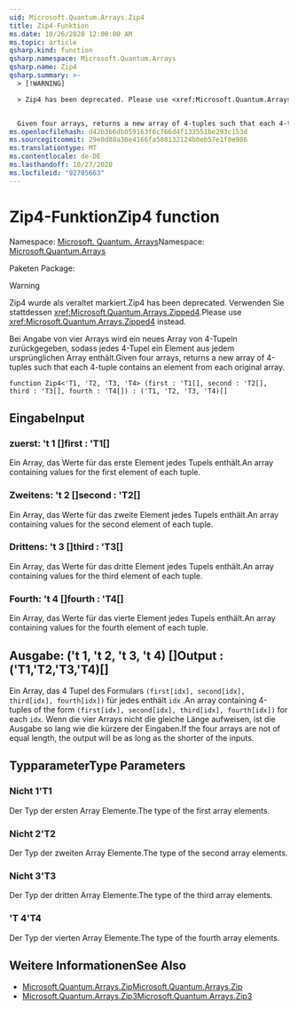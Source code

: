 ```yaml
---
uid: Microsoft.Quantum.Arrays.Zip4
title: Zip4-Funktion
ms.date: 10/26/2020 12:00:00 AM
ms.topic: article
qsharp.kind: function
qsharp.namespace: Microsoft.Quantum.Arrays
qsharp.name: Zip4
qsharp.summary: >-
  > [!WARNING]

  > Zip4 has been deprecated. Please use <xref:Microsoft.Quantum.Arrays.Zipped4> instead.


  Given four arrays, returns a new array of 4-tuples such that each 4-tuple contains an element from each original array.
ms.openlocfilehash: d42b3b6db059163f6c766d4f133551be293c153d
ms.sourcegitcommit: 29e0d88a30e4166fa580132124b0eb57e1f0e986
ms.translationtype: MT
ms.contentlocale: de-DE
ms.lasthandoff: 10/27/2020
ms.locfileid: "92705663"
---
```

# <a name="zip4-function"></a><span data-ttu-id="9bf34-102">Zip4-Funktion</span><span class="sxs-lookup"><span data-stu-id="9bf34-102">Zip4 function</span></span>

<span data-ttu-id="9bf34-103">Namespace: [Microsoft. Quantum. Arrays](xref:Microsoft.Quantum.Arrays)</span><span class="sxs-lookup"><span data-stu-id="9bf34-103">Namespace: [Microsoft.Quantum.Arrays](xref:Microsoft.Quantum.Arrays)</span></span>

<span data-ttu-id="9bf34-104">Paketen [](https://nuget.org/packages/)</span><span class="sxs-lookup"><span data-stu-id="9bf34-104">Package: [](https://nuget.org/packages/)</span></span>


> [!WARNING]
> <span data-ttu-id="9bf34-105">Zip4 wurde als veraltet markiert.</span><span class="sxs-lookup"><span data-stu-id="9bf34-105">Zip4 has been deprecated.</span></span> <span data-ttu-id="9bf34-106">Verwenden Sie stattdessen <xref:Microsoft.Quantum.Arrays.Zipped4>.</span><span class="sxs-lookup"><span data-stu-id="9bf34-106">Please use <xref:Microsoft.Quantum.Arrays.Zipped4> instead.</span></span>

<span data-ttu-id="9bf34-107">Bei Angabe von vier Arrays wird ein neues Array von 4-Tupeln zurückgegeben, sodass jedes 4-Tupel ein Element aus jedem ursprünglichen Array enthält.</span><span class="sxs-lookup"><span data-stu-id="9bf34-107">Given four arrays, returns a new array of 4-tuples such that each 4-tuple contains an element from each original array.</span></span>

```qsharp
function Zip4<'T1, 'T2, 'T3, 'T4> (first : 'T1[], second : 'T2[], third : 'T3[], fourth : 'T4[]) : ('T1, 'T2, 'T3, 'T4)[]
```


## <a name="input"></a><span data-ttu-id="9bf34-108">Eingabe</span><span class="sxs-lookup"><span data-stu-id="9bf34-108">Input</span></span>

### <a name="first--t1"></a><span data-ttu-id="9bf34-109">zuerst: 't 1 []</span><span class="sxs-lookup"><span data-stu-id="9bf34-109">first : 'T1[]</span></span>

<span data-ttu-id="9bf34-110">Ein Array, das Werte für das erste Element jedes Tupels enthält.</span><span class="sxs-lookup"><span data-stu-id="9bf34-110">An array containing values for the first element of each tuple.</span></span>


### <a name="second--t2"></a><span data-ttu-id="9bf34-111">Zweitens: 't 2 []</span><span class="sxs-lookup"><span data-stu-id="9bf34-111">second : 'T2[]</span></span>

<span data-ttu-id="9bf34-112">Ein Array, das Werte für das zweite Element jedes Tupels enthält.</span><span class="sxs-lookup"><span data-stu-id="9bf34-112">An array containing values for the second element of each tuple.</span></span>


### <a name="third--t3"></a><span data-ttu-id="9bf34-113">Drittens: 't 3 []</span><span class="sxs-lookup"><span data-stu-id="9bf34-113">third : 'T3[]</span></span>

<span data-ttu-id="9bf34-114">Ein Array, das Werte für das dritte Element jedes Tupels enthält.</span><span class="sxs-lookup"><span data-stu-id="9bf34-114">An array containing values for the third element of each tuple.</span></span>


### <a name="fourth--t4"></a><span data-ttu-id="9bf34-115">Fourth: 't 4 []</span><span class="sxs-lookup"><span data-stu-id="9bf34-115">fourth : 'T4[]</span></span>

<span data-ttu-id="9bf34-116">Ein Array, das Werte für das vierte Element jedes Tupels enthält.</span><span class="sxs-lookup"><span data-stu-id="9bf34-116">An array containing values for the fourth element of each tuple.</span></span>



## <a name="output--t1t2t3t4"></a><span data-ttu-id="9bf34-117">Ausgabe: ('t 1, 't 2, 't 3, 't 4) []</span><span class="sxs-lookup"><span data-stu-id="9bf34-117">Output : ('T1,'T2,'T3,'T4)[]</span></span>

<span data-ttu-id="9bf34-118">Ein Array, das 4 Tupel des Formulars `(first[idx], second[idx], third[idx], fourth[idx])` für jedes enthält `idx` .</span><span class="sxs-lookup"><span data-stu-id="9bf34-118">An array containing 4-tuples of the form `(first[idx], second[idx], third[idx], fourth[idx])` for each `idx`.</span></span> <span data-ttu-id="9bf34-119">Wenn die vier Arrays nicht die gleiche Länge aufweisen, ist die Ausgabe so lang wie die kürzere der Eingaben.</span><span class="sxs-lookup"><span data-stu-id="9bf34-119">If the four arrays are not of equal length, the output will be as long as the shorter of the inputs.</span></span>

## <a name="type-parameters"></a><span data-ttu-id="9bf34-120">Typparameter</span><span class="sxs-lookup"><span data-stu-id="9bf34-120">Type Parameters</span></span>

### <a name="t1"></a><span data-ttu-id="9bf34-121">Nicht 1</span><span class="sxs-lookup"><span data-stu-id="9bf34-121">'T1</span></span>

<span data-ttu-id="9bf34-122">Der Typ der ersten Array Elemente.</span><span class="sxs-lookup"><span data-stu-id="9bf34-122">The type of the first array elements.</span></span>
### <a name="t2"></a><span data-ttu-id="9bf34-123">Nicht 2</span><span class="sxs-lookup"><span data-stu-id="9bf34-123">'T2</span></span>

<span data-ttu-id="9bf34-124">Der Typ der zweiten Array Elemente.</span><span class="sxs-lookup"><span data-stu-id="9bf34-124">The type of the second array elements.</span></span>
### <a name="t3"></a><span data-ttu-id="9bf34-125">Nicht 3</span><span class="sxs-lookup"><span data-stu-id="9bf34-125">'T3</span></span>

<span data-ttu-id="9bf34-126">Der Typ der dritten Array Elemente.</span><span class="sxs-lookup"><span data-stu-id="9bf34-126">The type of the third array elements.</span></span>
### <a name="t4"></a><span data-ttu-id="9bf34-127">'T 4</span><span class="sxs-lookup"><span data-stu-id="9bf34-127">'T4</span></span>

<span data-ttu-id="9bf34-128">Der Typ der vierten Array Elemente.</span><span class="sxs-lookup"><span data-stu-id="9bf34-128">The type of the fourth array elements.</span></span>

## <a name="see-also"></a><span data-ttu-id="9bf34-129">Weitere Informationen</span><span class="sxs-lookup"><span data-stu-id="9bf34-129">See Also</span></span>

- [<span data-ttu-id="9bf34-130">Microsoft.Quantum.Arrays.Zip</span><span class="sxs-lookup"><span data-stu-id="9bf34-130">Microsoft.Quantum.Arrays.Zip</span></span>](xref:Microsoft.Quantum.Arrays.Zip)
- [<span data-ttu-id="9bf34-131">Microsoft.Quantum.Arrays.Zip3</span><span class="sxs-lookup"><span data-stu-id="9bf34-131">Microsoft.Quantum.Arrays.Zip3</span></span>](xref:Microsoft.Quantum.Arrays.Zip3)